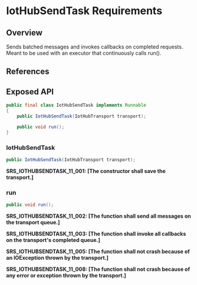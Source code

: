 # IotHubSendTask Requirements

## Overview

Sends batched messages and invokes callbacks on completed requests. Meant to be used with an executor that continuously calls run().

## References

## Exposed API

```java
public final class IotHubSendTask implements Runnable
{
    public IotHubSendTask(IotHubTransport transport);

    public void run();
}
```


### IotHubSendTask

```java
public IotHubSendTask(IotHubTransport transport);
```

**SRS_IOTHUBSENDTASK_11_001: [**The constructor shall save the transport.**]**


### run

```java
public void run();
```

**SRS_IOTHUBSENDTASK_11_002: [**The function shall send all messages on the transport queue.**]**

**SRS_IOTHUBSENDTASK_11_003: [**The function shall invoke all callbacks on the transport's completed queue.**]**

**SRS_IOTHUBSENDTASK_11_005: [**The function shall not crash because of an IOException thrown by the transport.**]**

**SRS_IOTHUBSENDTASK_11_008: [**The function shall not crash because of any error or exception thrown by the transport.**]**